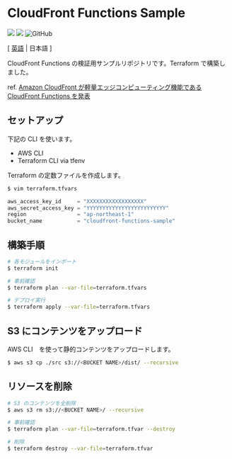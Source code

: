 # CloudFront Functions Sample

![](https://img.shields.io/badge/Terraform%20version-0.13.0-blue?logo=terraform)
![](https://img.shields.io/badge/provider-aws-orange?logo=amazon-aws)
![GitHub](https://img.shields.io/github/license/ysmtegsr/cloudfront-functions-sample)

[ [英語](https://github.com/ysmtegsr/cloudfront-functions-sample) | 日本語 ]

CloudFront Functions の検証用サンプルリポジトリです。Terraform で構築しました。

ref. [Amazon CloudFront が軽量エッジコンピューティング機能である CloudFront Functions を発表](https://aws.amazon.com/jp/about-aws/whats-new/2021/05/cloudfront-functions/)

## セットアップ

下記の CLI を使います。

- AWS CLI
- Terraform CLI via tfenv

Terraform の定数ファイルを作成します。

```sh
$ vim terraform.tfvars
```

```terraform.tfvars
aws_access_key_id     = "XXXXXXXXXXXXXXXXXX"
aws_secret_access_key = "YYYYYYYYYYYYYYYYYYYYYYYYY"
region                = "ap-northeast-1"
bucket_name           = "cloudfront-functions-sample"
```


## 構築手順

```sh
# 各モジュールをインポート
$ terraform init

# 事前確認
$ terraform plan --var-file=terraform.tfvars

# デプロイ実行
$ terraform apply --var-file=terraform.tfvars
```

## S3 にコンテンツをアップロード

AWS CLI　を使って静的コンテンツをアップロードします。

```sh
$ aws s3 cp ./src s3://<BUCKET NAME>/dist/ --recursive
```


## リソースを削除

```sh
# S3 のコンテンツを全削除
$ aws s3 rm s3://<BUCKET NAME>/ --recursive

# 事前確認
$ terraform plan --var-file=terraform.tfvar --destroy

# 削除
$ terraform destroy --var-file=terraform.tfvar
```
